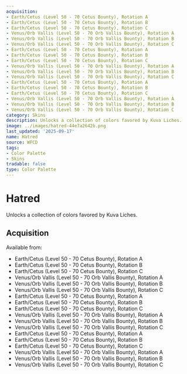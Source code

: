 ```yaml
---
acquisition:
- Earth/Cetus (Level 50 - 70 Cetus Bounty), Rotation A
- Earth/Cetus (Level 50 - 70 Cetus Bounty), Rotation B
- Earth/Cetus (Level 50 - 70 Cetus Bounty), Rotation C
- Venus/Orb Vallis (Level 50 - 70 Orb Vallis Bounty), Rotation A
- Venus/Orb Vallis (Level 50 - 70 Orb Vallis Bounty), Rotation B
- Venus/Orb Vallis (Level 50 - 70 Orb Vallis Bounty), Rotation C
- Earth/Cetus (Level 50 - 70 Cetus Bounty), Rotation A
- Earth/Cetus (Level 50 - 70 Cetus Bounty), Rotation B
- Earth/Cetus (Level 50 - 70 Cetus Bounty), Rotation C
- Venus/Orb Vallis (Level 50 - 70 Orb Vallis Bounty), Rotation A
- Venus/Orb Vallis (Level 50 - 70 Orb Vallis Bounty), Rotation B
- Venus/Orb Vallis (Level 50 - 70 Orb Vallis Bounty), Rotation C
- Earth/Cetus (Level 50 - 70 Cetus Bounty), Rotation A
- Earth/Cetus (Level 50 - 70 Cetus Bounty), Rotation B
- Earth/Cetus (Level 50 - 70 Cetus Bounty), Rotation C
- Venus/Orb Vallis (Level 50 - 70 Orb Vallis Bounty), Rotation A
- Venus/Orb Vallis (Level 50 - 70 Orb Vallis Bounty), Rotation B
- Venus/Orb Vallis (Level 50 - 70 Orb Vallis Bounty), Rotation C
category: Skins
description: Unlocks a collection of colors favored by Kuva Liches.
image: ../images/hatred-44e7a2642b.png
last_updated: '2025-09-17'
name: Hatred
source: WFCD
tags:
- Color Palette
- Skins
tradable: false
type: Color Palette
---
```


# Hatred

Unlocks a collection of colors favored by Kuva Liches.

## Acquisition

Available from:
- Earth/Cetus (Level 50 - 70 Cetus Bounty), Rotation A
- Earth/Cetus (Level 50 - 70 Cetus Bounty), Rotation B
- Earth/Cetus (Level 50 - 70 Cetus Bounty), Rotation C
- Venus/Orb Vallis (Level 50 - 70 Orb Vallis Bounty), Rotation A
- Venus/Orb Vallis (Level 50 - 70 Orb Vallis Bounty), Rotation B
- Venus/Orb Vallis (Level 50 - 70 Orb Vallis Bounty), Rotation C
- Earth/Cetus (Level 50 - 70 Cetus Bounty), Rotation A
- Earth/Cetus (Level 50 - 70 Cetus Bounty), Rotation B
- Earth/Cetus (Level 50 - 70 Cetus Bounty), Rotation C
- Venus/Orb Vallis (Level 50 - 70 Orb Vallis Bounty), Rotation A
- Venus/Orb Vallis (Level 50 - 70 Orb Vallis Bounty), Rotation B
- Venus/Orb Vallis (Level 50 - 70 Orb Vallis Bounty), Rotation C
- Earth/Cetus (Level 50 - 70 Cetus Bounty), Rotation A
- Earth/Cetus (Level 50 - 70 Cetus Bounty), Rotation B
- Earth/Cetus (Level 50 - 70 Cetus Bounty), Rotation C
- Venus/Orb Vallis (Level 50 - 70 Orb Vallis Bounty), Rotation A
- Venus/Orb Vallis (Level 50 - 70 Orb Vallis Bounty), Rotation B
- Venus/Orb Vallis (Level 50 - 70 Orb Vallis Bounty), Rotation C

